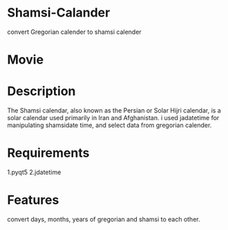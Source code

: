 # Shamsi-Calander
convert Gregorian calender to shamsi calender
# Movie

# Description
The Shamsi calendar, also known as the Persian or Solar Hijri calendar, is a solar calendar used primarily in Iran and Afghanistan. i used jadatetime for manipulating shamsidate time, and select data from gregorian calender.
# Requirements
1.pyqt5
2.jdatetime
# Features
convert days, months, years of gregorian and shamsi to each other.
